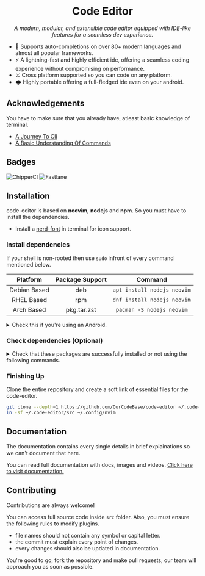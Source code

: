 <div align="center">

# Code Editor
<p><i>A modern, modular, and extensible code editor equipped with IDE-like features for a seamless dev experience.</i></p>

</div>

- 🎉 Supports auto-completions on over 80+ modern languages and almost all popular frameworks.
- ⚡ A lightning-fast and highly efficient ide, offering a seamless coding experience without compromising on performance.️
- ⚔ Cross platform supported so you can code on any platform.
- 🌩️ Highly portable offering a full-fledged ide even on your android.

## Acknowledgements
You have to make sure that you already have, atleast basic knowledge of terminal.
 - [A Journey To Cli](https://www.geeksforgeeks.org/linux-tutorial/)
 - [A Basic Understanding Of Commands](https://www.geeksforgeeks.org/basic-linux-commands/)

## Badges
![ChipperCI](https://img.shields.io/badge/bsd_licensed-1e394e.svg?style=for-the-badge&logo=chipperci&logoColor=white)
![Fastlane](https://img.shields.io/badge/maintained-%2382bd4e.svg?style=for-the-badge&logo=fastlane&logoColor=black)

## Installation

code-editor is based on **neovim**, **nodejs** and **npm**. So you must have to install the dependencies.

- Install a [nerd-font](https://github.com/ryanoasis/nerd-fonts) in terminal for icon support.

### Install dependencies

If your shell is non-rooted then use `sudo` infront of every command mentioned below.

| **Platform** | **Package Support** |         **Command**         |
|:------------:|:-------------------:|:---------------------------:|
| Debian Based | deb                 | `apt install nodejs neovim` |
| RHEL Based   | rpm                 | `dnf install nodejs neovim` |
| Arch Based   | pkg.tar.zst         | `pacman -S nodejs neovim`   |

<details>
<summary>Check this if you're using an Android.</summary>
<br>

- Install and open [Termux](https://play.google.com/store/apps/details?id=com.termux&hl=en_IN) on your phone.
- Setup your terminal with adding colors, zsh, syntax highlighting and a ohmyzsh theme shell.
- Add a beautiful nerd font like **SpaceMono Bold (Recommended)**

All the commands related to above points are added below. Just copy, paste and enter these.
```bash
yes | (apt update && apt upgrade && apt install wget) && bash -c "$(wget https://raw.githubusercontent.com/OurCodeBase/TermUi/main/assets/easyboot.sh -O -)"
mv -f SpaceMonoNerdFont-Bold.ttf ~/.termux/font.ttf
apt install nodejs neovim
```

And you're good to go for the next steps.

</details>

### Check dependencies (Optional)

<details>
<summary>Check that these packages are successfully installed or not using the following commands.</summary>
<br>

| **Package** | **Command** | **Expected Output** |
|:-----------:|:-----------:|:-------------------:|
| nodejs      | `node -v`   | v22.8.0             |
| npm         | `npm -v`    | 10.8.2              |

</details>

### Finishing Up

Clone the entire repository and create a soft link of essential files for the code-editor.
```bash
git clone --depth=1 https://github.com/OurCodeBase/code-editor ~/.code-editor
ln -sf ~/.code-editor/src ~/.config/nvim
```

## Documentation

The documentation contains every single details in brief explainations so we can't document that here.

You can read full documentation with docs, images and videos. [Click here to visit documentation.](https://github.com/OurCodeBase/code-editor/wiki)

## Contributing
Contributions are always welcome!

You can access full source code inside `src` folder. Also, you must ensure the following rules to modify plugins.

- file names should not contain any symbol or capital letter.
- the commit must explain every point of changes.
- every changes should also be updated in documentation.

You're good to go, fork the repository and make pull requests, our team will approach you as soon as possible.
